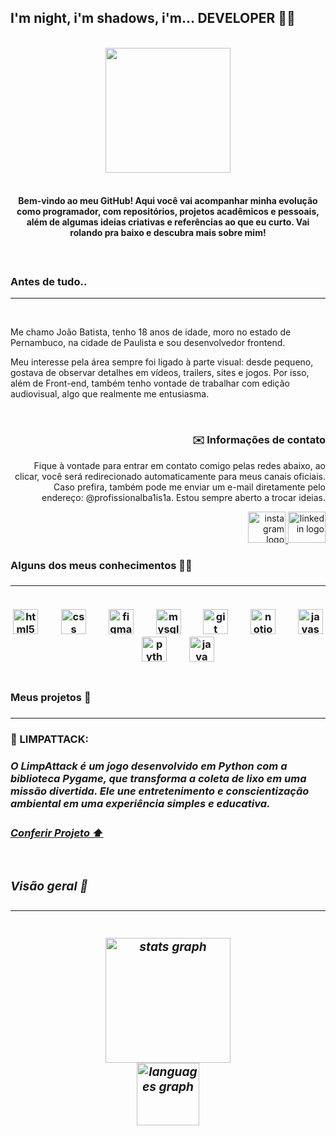 <h2> I'm night, i'm shadows, i'm... DEVELOPER 🦇🦇</h2><br>

<div align="center">
<img height="200" src="https://64.media.tumblr.com/5bbe0b7a56faf208a8b7c07db701837c/tumblr_nmlu99EYRI1tiwiyxo1_1280.gif"/>
<div/>

<br>

<h4 text-align: justify;>Bem-vindo ao meu GitHub! Aqui você vai acompanhar minha evolução como programador, com repositórios, projetos acadêmicos e pessoais, além de algumas ideias criativas e referências ao que eu curto. Vai rolando pra baixo e descubra mais sobre mim!
<h4/>

<br>

<h3 align="left"> Antes de tudo.. </h3>

<hr><br>

<div text-align: justify;> 
<p align="left">Me chamo João Batista, tenho 18 anos de idade, moro no estado de Pernambuco, na cidade de Paulista e sou desenvolvedor frontend. 
</p>

<p align="left">Meu interesse pela área sempre foi ligado à parte visual: desde pequeno, gostava de observar detalhes em vídeos, trailers, sites e jogos. Por isso, além de Front-end, também tenho vontade de trabalhar com edição audiovisual, algo que realmente me entusiasma.
</p>
<div/>

<br>

<h3 align="right">✉️ Informações de contato</h3>

<div text-align: justify;> 
<p align="right">
 Fique à vontade para entrar em contato comigo pelas redes abaixo, ao clicar, você será redirecionado automaticamente para meus canais oficiais. Caso prefira, também pode me enviar um e-mail diretamente pelo endereço: @profissionalba1is1a. Estou sempre aberto a trocar ideias.
</p>

<div align="right">
  <a href="https://www.instagram.com/joaobatis1a" target="_blank">
    <img src="https://raw.githubusercontent.com/maurodesouza/profile-readme-generator/master/src/assets/icons/social/instagram/default.svg" width="60" height="50" alt="instagram logo"/>
  </a>
  <a href="https://www.linkedin.com/in/joão-batista-52b3a5364" target="_blank">
    <img src="https://raw.githubusercontent.com/maurodesouza/profile-readme-generator/master/src/assets/icons/social/linkedin/default.svg" width="60" height="50" alt="linkedin logo"/>
  </a>
</div>
<div/>


<h3 align="left">Alguns dos meus conhecimentos 👨‍💻<h3/><hr>
<br>

<div align="center">
  <img src="https://cdn.jsdelivr.net/gh/devicons/devicon/icons/html5/html5-original.svg" height="40" alt="html5 logo"/>
  <img width="29"/>
  <img src="https://cdn.jsdelivr.net/gh/devicons/devicon/icons/css3/css3-original.svg" height="40" alt="css logo"/>
  <img width="28"/>
  <img src="https://cdn.simpleicons.org/figma/F24E1E" height="40" alt="figma logo"/>
  <img width="28"/>
  <img src="https://cdn.jsdelivr.net/gh/devicons/devicon/icons/mysql/mysql-original.svg" height="40" alt="mysql logo"/>
  <img width="28"/>
  <img src="https://cdn.jsdelivr.net/gh/devicons/devicon/icons/git/git-original.svg" height="40" alt="git logo"/>
  <img width="28"/>
  <img src="https://cdn.jsdelivr.net/gh/devicons/devicon/icons/notion/notion-original.svg" height="40" alt="notion logo"/>
  <img width="28"/>
  <img src="https://cdn.jsdelivr.net/gh/devicons/devicon/icons/javascript/javascript-original.svg" height="40" alt="javascript logo"/>
  <img width="28"/>
  <img src="https://cdn.jsdelivr.net/gh/devicons/devicon/icons/python/python-original.svg" height="40" alt="python logo"/>
  <img width="28"/>
  <img src="https://cdn.jsdelivr.net/gh/devicons/devicon/icons/java/java-original.svg" height="40" alt="java logo"/>
</div><br>

<h3 align="left"> Meus projetos 📖
<h3/><hr>

<div align="left">

<h4>🔗 LIMPATTACK:<h4/>

<h5>O LimpAttack é um jogo desenvolvido em Python com a biblioteca Pygame, que transforma a coleta de lixo em uma missão divertida. Ele une entretenimento e conscientização ambiental em uma experiência simples e educativa.<h5/>

<a href="https://www.google.com">Conferir Projeto ⬆️ </a>
<div/><br>

<h3>Visão geral 🏁<h3><hr>
<br clear="both">

<div align="center">
  <img src="https://github-readme-stats.vercel.app/api?username=joaoba1is1a&hide_title=false&hide_rank=false&show_icons=true&include_all_commits=true&count_private=false&disable_animations=false&theme=github_dark&locale=en&hide_border=false" height="200" alt="stats graph" /> <br>
  <img src="https://github-readme-stats.vercel.app/api/top-langs?username=joaoba1is1a&locale=pt-br&hide_title=false&layout=compact&card_width=320&langs_count=5&theme=github_dark&hide_border=false" height="100" alt="languages graph"  />
</div>
